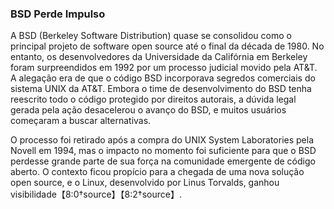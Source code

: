 ### BSD Perde Impulso

A BSD (Berkeley Software Distribution) quase se consolidou como o principal projeto de software open source até o final da década de 1980. No entanto, os desenvolvedores da Universidade da Califórnia em Berkeley foram surpreendidos em 1992 por um processo judicial movido pela AT&T. A alegação era de que o código BSD incorporava segredos comerciais do sistema UNIX da AT&T. Embora o time de desenvolvimento do BSD tenha reescrito todo o código protegido por direitos autorais, a dúvida legal gerada pela ação desacelerou o avanço do BSD, e muitos usuários começaram a buscar alternativas.

O processo foi retirado após a compra do UNIX System Laboratories pela Novell em 1994, mas o impacto no momento foi suficiente para que o BSD perdesse grande parte de sua força na comunidade emergente de código aberto. O contexto ficou propício para a chegada de uma nova solução open source, e o Linux, desenvolvido por Linus Torvalds, ganhou visibilidade【8:0†source】【8:2†source】.